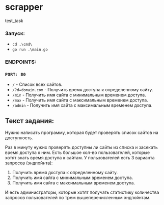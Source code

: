 # scrapper
 test_task
 
### Запуск:
- `cd .\cmd\`
- `go run .\main.go`
### ENDPOINTS:
### `PORT: 80`
- `/` - Cписок всех сайтов.
- `/?d=domain.com` - Получить время доступа к определенному сайту.
- `/min` - Получить имя сайта с минимальным временем доступа.
- `/max` - Получить имя сайта с максимальным временем доступа. 
- `/admin` - Получить имя сайта с максимальным временем доступа. 

## Текст задания:
Нужно написать программу, которая будет проверять список сайтов на доступность.

Раз в минуту нужно проверять доступны ли сайты из списка и засекать время доступа к ним.
Есть большое кол-во пользователей, которые хотят знать время доступа к сайтам.
У пользователей есть 3 варианта запросов (эндпойнта):
1. Получить время доступа к определенному сайту.
2. Получить имя сайта с минимальным временем доступа.
3. Получить имя сайта с максимальным временем доступа.

И есть администраторы, которые хотят получать статистику количества запросов пользователей по трем вышеперечисленным эндпойнтам.
